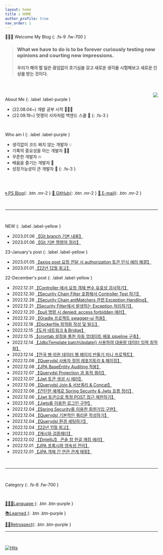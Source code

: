 ```yaml
---
layout: home
title : HOME
author_profile: true
nav_order: 1
---
```


🙇🏻‍♂️ Welcome My  Blog 
{: .fs-9 .fw-700 }

>### **What we have to do is to be forever curiously testing new opinions and courting new impressions.**<br>
>#### 우리가 해야 할 일은 끊임없이 호기심을 갖고 새로운 생각을 시험해보고 새로운 인상을 받는 것이다.



<br>
<br>

<img align='right' src="http://mazassumnida.wtf/api/v2/generate_badge?boj=tryingmybest24h">

About Me
{: .label .label-purple }

- (22.08.04~) 개발 공부 시작 👩🏻‍💻
- (22.09.19~) 멋쟁이 사자처럼 백엔드 스쿨 🦁
{: .fs-3 }

<br>

Who am I
{: .label .label-purple }

- 생각없이 코드 짜지 않는 개발자 💡
- 기록의 중요성을 아는 개발자 ✍🏻
- 꾸준한 개발자 🔥
- 배움을 즐기는 개발자 📖
- 성장가능성이 큰 개발자 🌟
{: .fs-3 }

<br>
<br>


[🌀 PS Blog](https://yinq.tistory.com/category/%F0%9F%91%A8%F0%9F%8F%BB%E2%80%8D%F0%9F%92%BB%20Algorithm){: .btn .mr-2 }
[🚀 GitHub](https://github.com/inkyu-yoon){: .btn .mr-2 }
[💌 E-mail](mailto:tryingmybest24h@gmail.com){: .btn .mr-2 }
  
<br>

---

<br>

NEW
{: .label .label-yellow }
- 2023.01.06 [【Git branch 기본 내용】](https://inkyu-yoon.github.io/docs/Learned/Git/GitBranch)
- 2023.01.06 [【Git 기본 명령어 정리】](https://inkyu-yoon.github.io/docs/Learned/Git/GitBasic)


23-January's post
{: .label .label-yellow }
- 2023.01.05 [【axios post 요청 전달 시 authorization 토큰 인식 에러 해결】](https://inkyu-yoon.github.io/docs/Language/FrontEnd/AxiosPost)
- 2023.01.01 [【22년 12월 회고】](https://inkyu-yoon.github.io/docs/Retrospect/December22)


22-December's post
{: .label .label-yellow }
- 2022.12.31 [【Controller 에서 요청 객체 변수 유효성 검사하기】](https://inkyu-yoon.github.io/docs/Language/SpringBoot/validation)
- 2022.12.30 [【Security Chain Filter 포함해서 Controller Test 하기】](https://inkyu-yoon.github.io/docs/Language/SpringBoot/SecurityChainTest)
- 2022.12.28 [【Security Chain antMatchers 관련 Exception Handling】](https://inkyu-yoon.github.io/docs/Language/SpringBoot/SecurityChainException)
- 2022.12.21 [【Security Filter에서 발생하는 Exception 처리하기】](https://inkyu-yoon.github.io/docs/Language/SpringBoot/FilterExceptionHandle)
- 2022.12.20 [【pull 명령 시 denied: access forbidden 에러】](https://inkyu-yoon.github.io/docs/Learned/Error/AccessDeniedError)
- 2022.12.20 [【Gradle 프로젝트 swagger-ui 적용】](https://inkyu-yoon.github.io/docs/Language/SpringBoot/Swagger)
- 2022.12.18 [【Dockerfile 최적화 작성 및 빌드】](https://inkyu-yoon.github.io/docs/Learned/Docker/DockerDockerfile)
- 2022.12.15 [【도커 네트워크 & Bridge】](https://inkyu-yoon.github.io/docs/Learned/Docker/DockerNetwork)
- 2022.12.15 [【crontab 설정을 통한 자동 업데이트 배포 pipeline 구축】](https://inkyu-yoon.github.io/docs/Learned/Docker/DockerCICDCrontab)
- 2022.12.14 [【JdbcTemplate batchUpdate() 사용하여 대용량 데이터 입력 최적화】](https://inkyu-yoon.github.io/docs/Language/Spring/JdbcBatchUpdate)
- 2022.12.14 [【전국 병·의원 데이터 웹 페이지 만들기 미니 프로젝트】](https://inkyu-yoon.github.io/docs/Project/HospitalWeb)
- 2022.12.08 [【Querydsl 사용자 정의 레포지토리 & 페이징】](https://inkyu-yoon.github.io/docs/Language/JPA/QuerydslRepo)
- 2022.12.08 [【JPA BaseEntity Auditing 적용】](https://inkyu-yoon.github.io/docs/Language/JPA/JpaAuditing)
- 2022.12.07 [【Querydsl Projection 과 동적 쿼리】](https://inkyu-yoon.github.io/docs/Language/JPA/QuerydslProjection)
- 2022.12.07 [【Jwt 토큰 생성 시 에러】](https://inkyu-yoon.github.io/docs/Learned/Error/SecretKeyError)
- 2022.12.06 [【Querydsl Join & 서브쿼리 & Concat】](https://inkyu-yoon.github.io/docs/Language/JPA/QuerydslJoin)
- 2022.12.06 [【간단한 예제로 Spring Security & Jwts 흐름 정리】](https://inkyu-yoon.github.io/docs/Language/SpringBoot/SecurityWithJwts)
- 2022.12.06 [【Jwt 토큰으로 특정 POST 접근 제한하기】](https://inkyu-yoon.github.io/docs/Language/SpringBoot/SpringSecurityToken)
- 2022.12.05 [【Jwts를 이용한 로그인 구현】](https://inkyu-yoon.github.io/docs/Language/SpringBoot/SpringSecurityLogin)
- 2022.12.04 [【Spring Security를 이용한 회원가입 구현】](https://inkyu-yoon.github.io/docs/Language/SpringBoot/SpringSecurityJoin)
- 2022.12.04 [【Querydsl 기본적인 쿼리문 작성하기】](https://inkyu-yoon.github.io/docs/Language/JPA/QuerydslCreateQuery)
- 2022.12.04 [【Querydsl 환경 세팅하기】](https://inkyu-yoon.github.io/docs/Language/JPA/QuerydslEnv)
- 2022.12.04 [【22년 11월 회고】](https://inkyu-yoon.github.io/docs/Retrospect/November22)
- 2022.12.03 [【캐시와 검증헤더】](https://inkyu-yoon.github.io/docs/Learned/HTTP/Cache)
- 2022.12.02 [【【IntelliJ】 콘솔 창 한글 깨짐 에러】](https://inkyu-yoon.github.io/docs/Learned/Error/KoreanError)
- 2022.12.01 [【JPA 프록시와 영속성 전이】](https://inkyu-yoon.github.io/docs/Language/JPA/ProxyAndCascade)
- 2022.12.01 [【JPA 객체 간 연관 관계 매핑】](https://inkyu-yoon.github.io/docs/Language/JPA/JPAMapping)


<br>

---


<br>

Category
{: .fs-8 .fw-700 }

<br>

[ 👩🏻‍💻Language ](/docs/Language){: .btn .btn-purple }

[ 📚Learned   ](/docs/Learned){: .btn .btn-purple }

[✍🏻Retrospect](/docs/Retrospect){: .btn .btn-purple }

---

<br>

[![Hits](https://hits.seeyoufarm.com/api/count/incr/badge.svg?url=https%3A%2F%2Finkyu-yoon.github.io&count_bg=%23E6C2FF&title_bg=%23B000E5&icon=&icon_color=%23E7E7E7&title=hits&edge_flat=false)](https://hits.seeyoufarm.com)